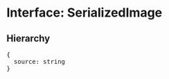 # Interface: SerializedImage

## Hierarchy

<Hierarchy
  :extend="{name: 'SerializedUINode', link: './serialized-ui-node'}"
/>

<pre>
{
  source: string
}
</pre>

<script setup>
import Ref from '../../../../../components/api/Ref.vue';
import Hierarchy from '../../../../../components/api/hierarchy.vue';
</script>

